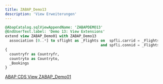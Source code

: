 ```yaml
---
title: ZABAP_Demo13
description: 'View Erweiterungen'
---
```


```sql
@AbapCatalog.sqlViewAppendName: 'ZABAPDEMO13'
@EndUserText.label: 'Demo 13: View Extensions'
extend view ZABAP_Demo01 with ZABAP_Demo13
  association [0..*] to sflight as _Flights on  spfli.carrid = _Flights.carrid
                                            and spfli.connid = _Flights.connid
{
  countryfr as Countryfr,
  countryto as Countryto,
  _Bookings
}
```

[ABAP CDS View ZABAP_Demo01](../cds-views/zabap_demo01.md)